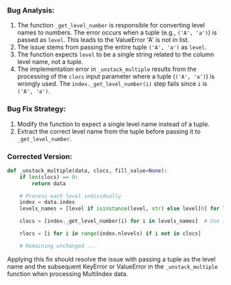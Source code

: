 ### Bug Analysis:
1. The function `_get_level_number` is responsible for converting level names to numbers. The error occurs when a tuple (e.g., `('A', 'a')`) is passed as `level`. This leads to the ValueError 'A' is not in list.
2. The issue stems from passing the entire tuple `('A', 'a')` as `level`.
3. The function expects `level` to be a single string related to the column level name, not a tuple.
4. The implementation error in `_unstack_multiple` results from the processing of the `clocs` input parameter where a tuple (`('A', 'a')`) is wrongly used. The `index._get_level_number(i)` step fails since `i` is `('A', 'a')`.

### Bug Fix Strategy:
1. Modify the function to expect a single level name instead of a tuple.
2. Extract the correct level name from the tuple before passing it to `_get_level_number`.

### Corrected Version:
```python
def _unstack_multiple(data, clocs, fill_value=None):
    if len(clocs) == 0:
        return data

    # Process each level individually
    index = data.index
    levels_names = [level if isinstance(level, str) else level[0] for level in clocs]  # Extract level names

    clocs = [index._get_level_number(i) for i in levels_names]  # Use individual level names

    rlocs = [i for i in range(index.nlevels) if i not in clocs]

    # Remaining unchanged ...
```

Applying this fix should resolve the issue with passing a tuple as the level name and the subsequent KeyError or ValueError in the `_unstack_multiple` function when processing MultiIndex data.